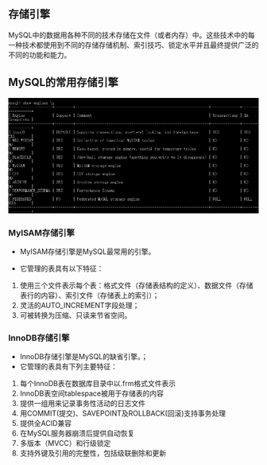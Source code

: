 ## 存储引擎

MySQL中的数据用各种不同的技术存储在文件（或者内存）中。这些技术中的每一种技术都使用到不同的存储存储机制、索引技巧、锁定水平并且最终提供广泛的不同的功能和能力。

## MySQL的常用存储引擎

![title](https://raw.githubusercontent.com/XQLong/Image-Hosting/master/gitnote/2019/08/30/1567137511408-1567137511681.png)

### MyISAM存储引擎 

-  MyISAM存储引擎是MySQL最常用的引擎。

- 它管理的表具有以下特征：
1. 使用三个文件表示每个表：格式文件（存储表结构的定义）、数据文件（存储表行的内容）、索引文件（存储表上的索引）；
2. 灵活的AUTO_INCREMENT字段处理；
3. 可被转换为压缩、只读来节省空间。

### InnoDB存储引擎

- InnoDB存储引擎是MySQL的缺省引擎。；
- 它管理的表具有下列主要特征：
1. 每个InnoDB表在数据库目录中以.frm格式文件表示
2. InnoDB表空间tablespace被用于存储表的内容
3. 提供一组用来记录事务性活动的日志文件
4. 用COMMIT(提交)、SAVEPOINT及ROLLBACK(回滚)支持事务处理
5. 提供全ACID兼容
6. 在MySQL服务器崩溃后提供自动恢复
7. 多版本（MVCC）和行级锁定
8. 支持外键及引用的完整性，包括级联删除和更新 

